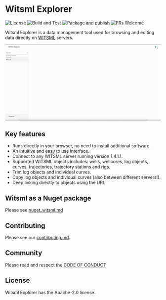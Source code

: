 # Witsml Explorer
[![License](https://img.shields.io/badge/License-Apache%202.0-blue.svg)](https://opensource.org/licenses/Apache-2.0) ![Build and Test](https://github.com/equinor/witsml-explorer/workflows/Build%20and%20Test/badge.svg) 
[![Package and publish](https://github.com/equinor/witsml-explorer/actions/workflows/publish.yml/badge.svg)](https://github.com/equinor/witsml-explorer/actions/workflows/publish.yml)
[![PRs Welcome](https://img.shields.io/badge/PRs-welcome-brightgreen.svg)](/CONTRIBUTING.md)

Witsml Explorer is a data management tool used for browsing and editing data directly on [WITSML](https://en.wikipedia.org/wiki/Wellsite_information_transfer_standard_markup_language) servers.

<img src="./we-demo.gif" alt="GIF showing the witsml-explorer interface">

## Key features
* Runs directly in your browser, no need to install additional software.
* An intuitive and easy to use interface.
* Connect to any WITSML server running version 1.4.1.1.
* Supported WITSML objects includes: wells, wellbores, log objects, curves, trajectories, trajectory stations and rigs.
* Trim log objects and individual curves.
* Copy log objects and individual curves (also between different servers!).
* Deep linking directly to objects using the URL

## Witsml as a Nuget package
Please see [nuget_witsml.md](/nuget_witsml.md)

## Contributing
Please see our [contributing.md](/CONTRIBUTING.md).

## Community
Please read and respect the [CODE OF CONDUCT](/CODE_OF_CONDUCT.md)

## License
Witsml Explorer has the Apache-2.0 license.
